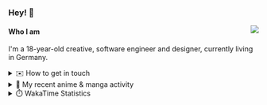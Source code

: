 ### Hey! 👋

[<img src="https://lanyard-profile-readme.vercel.app/api/228965621478588416" align="right">](https://discord.com/users/228965621478588416)

#### Who I am

I'm a 18-year-old creative, software engineer and designer, currently living in Germany.

<details>
  <summary>✉️ How to get in touch</summary>
  
> Sorted by how quickly you can expect a reply
- [Hit me up on Discord](https://discord.com/users/228965621478588416)
- [Hit me up on Twitter](https://twitter.com/cruggdev)
- [Send me a mail](mailto:me@crg.sh)
</details>


<details>
  <summary>🌸 My recent anime & manga activity</summary>
  
<!-- ANILIST_ACTIVITY:start -->

-   📺 Watched episode 3 of [Alya Sometimes Hides Her Feelings in Russian](https://anilist.co/anime/162804) (12:56, 08 August 2024)
-   📺 Rewatched 13 of [Rascal Does Not Dream of Bunny Girl Senpai](https://anilist.co/anime/101291) (13:04, 06 August 2024)
-   📺 Rewatched episode 12 of [Rascal Does Not Dream of Bunny Girl Senpai](https://anilist.co/anime/101291) (12:04, 06 August 2024)
-   📺 Plans to watch [Makeine: Too Many Losing Heroines!](https://anilist.co/anime/171457) (00:57, 06 August 2024)
-   📺 Watched episode 8 - 11 of [Rascal Does Not Dream of Bunny Girl Senpai](https://anilist.co/anime/101291) (21:16, 05 August 2024)

<!-- ANILIST_ACTIVITY:end -->
</details>

<details>
  <summary>⏱️ WakaTime Statistics</summary>

<!--START_SECTION:waka-->

```txt
From: 30 July 2024 - To: 06 August 2024

Svelte       1 hr 10 mins    ██████████████▒░░░░░░░░░░   57.60 %
YAML         39 mins         ████████░░░░░░░░░░░░░░░░░   31.79 %
TypeScript   8 mins          █▓░░░░░░░░░░░░░░░░░░░░░░░   06.93 %
Markdown     2 mins          ▓░░░░░░░░░░░░░░░░░░░░░░░░   02.42 %
Other        0 secs          ░░░░░░░░░░░░░░░░░░░░░░░░░   00.47 %
```

<!--END_SECTION:waka-->
</details>

